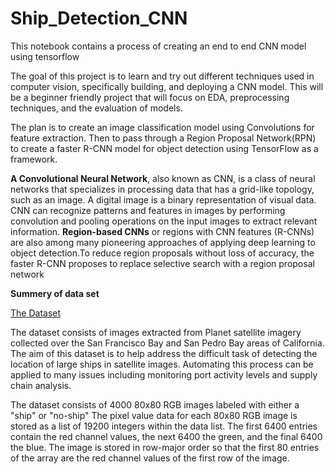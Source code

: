 # Ship_Detection_CNN
This notebook contains a process of creating an end to end CNN model using tensorflow

The goal of this project is to learn and try out different techniques used in computer vision, specifically building, and deploying a CNN model. This will be a beginner friendly project that will focus on EDA, preprocessing techniques, and the evaluation of models. 

The plan is to create an image classification model using Convolutions for feature extraction. Then to pass through a Region Proposal Network(RPN) to create a faster R-CNN model for object detection using TensorFlow as a framework. 

**A Convolutional Neural Network**, also known as CNN, is a class of neural networks that specializes in processing data that has a grid-like topology, such as an image. A digital image is a binary representation of visual data. CNN can recognize patterns and features in images by performing convolution and pooling operations on the input images to extract relevant information. 
**Region-based CNNs** or regions with CNN features (R-CNNs) are also among many pioneering approaches of applying deep learning to object detection.To reduce region proposals without loss of accuracy, the faster R-CNN proposes to replace selective search with a region proposal network

**Summery of data set**

[The Dataset](https://www.kaggle.com/datasets/rhammell/ships-in-satellite-imagery)

The dataset consists of images extracted from Planet satellite imagery collected over the San Francisco Bay and San Pedro Bay areas of California. The aim of this dataset is to help address the difficult task of detecting the location of large ships in satellite images. Automating this process can be applied to many issues including monitoring port activity levels and supply chain analysis.

The dataset consists of 4000 80x80 RGB images labeled with either a "ship" or "no-ship" The pixel value data for each 80x80 RGB image is stored as a list of 19200 integers within the data list. The first 6400 entries contain the red channel values, the next 6400 the green, and the final 6400 the blue. The image is stored in row-major order so that the first 80 entries of the array are the red channel values of the first row of the image.
